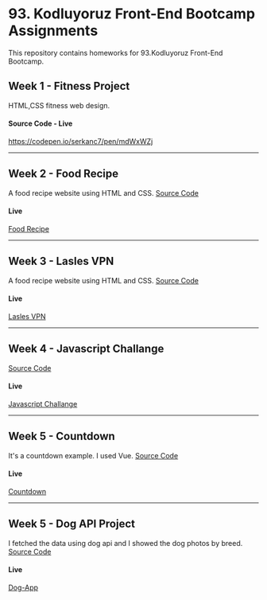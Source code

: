 # 93. Kodluyoruz Front-End Bootcamp Assignments
This repository contains homeworks for 93.Kodluyoruz Front-End Bootcamp.
## Week 1 - Fitness Project
HTML,CSS fitness web design.
#### Source Code - Live
https://codepen.io/serkanc7/pen/mdWxWZj

---
## Week 2 - Food Recipe
A food recipe website using HTML and CSS.
[Source Code]()
#### Live
[Food Recipe](https://food-recipe-web.netlify.app/)

---
## Week 3 - Lasles VPN
A food recipe website using HTML and CSS.
[Source Code](https://github.com/serkanc7/Lasles-VPN)
#### Live
[Lasles VPN](https://lasles-vpn-e.netlify.app/#)

---
## Week 4 - Javascript Challange
[Source Code]()
#### Live
[Javascript Challange](https://js-data-challange.netlify.app)

---
## Week 5 - Countdown
It's a countdown example. I used Vue.
[Source Code](https://github.com/serkanc7/countdown)
#### Live
[Countdown](https://countdown-vue3.netlify.app/)

---
## Week 5 - Dog API Project
I fetched the data using dog api and I showed the dog photos by breed.
[Source Code](https://github.com/serkanc7/dog-api-project)
#### Live
[Dog-App](https://dog-api-project.netlify.app/)

